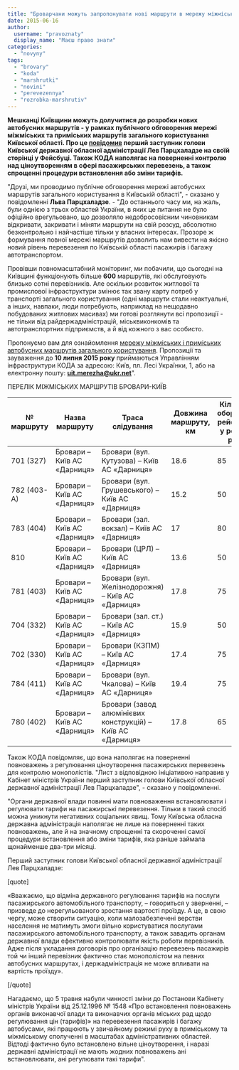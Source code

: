 ```yaml
---
title: "Броварчани можуть запропонувати нові маршрути в мережу міжміських перевезень Київської області"
date: 2015-06-16
author: 
  username: "pravoznaty"
  display_name: "Маєш право знати"
categories: 
  - "novyny"
tags: 
  - "brovary"
  - "koda"
  - "marshrutki"
  - "novini"
  - "perevezennya"
  - "rozrobka-marshrutiv"
---
```


**Мешканці Київщини можуть долучитися до розробки нових автобусних маршрутів - у рамках публічного обговорення мережі міжміських та приміських маршрутів загального користування Київської області. Про це [повідомив](https://www.facebook.com/lev.partskhaladze/photos/a.162260117261772.1073741833.160945070726610/456547364499711/?ENGINE=1&fref=nf) перший заступник голови Київської державної обласної адміністрації Лев Парцхаладзе на своїй сторінці у Фейсбуці. Також КОДА наполягає на поверненні контролю над ціноутворенням в сфері пасажирських перевезень, а також спрощенні процедури встановлення або зміни тарифів.**

"Друзі, ми проводимо публічне обговорення мережі автобусних маршрутів загального користування в Київській області", - сказано у повідомленні **Льва Парцхаладзе**. - "До останнього часу ми, на жаль, були однією з трьох областей України, в яких це питання не було офіційно врегульовано, що дозволяло недобросовісним чиновникам відкривати, закривати і міняти маршрути на свій розсуд, абсолютно безконтрольно і найчастіше тільки у власних інтересах. Прозоре ж формування повної мережі маршрутів дозволить нам вивести на якісно новий рівень перевезення по Київській області пасажирів і багажу автотранспортом.

Провівши повномасштабний моніторинг, ми побачили, що сьогодні на Київщині функціонують більше **600** маршрутів, які обслуговують близько сотні перевізників. Але оскільки розвиток житлової та промислової інфраструктури змінює так звану карту потреб у транспорті загального користування (одні маршрути стали неактуальні, а інших, навпаки, люди потребують, наприклад на нещодавно побудованих житлових масивах) ми готові розглянути всі пропозиції - не тільки від райдержадміністрацій, міськвиконкомів та автотранспортних підприємств, а й від кожного з вас особисто.

Пропонуємо вам для ознайомлення [мережу міжміських і приміських автобусних маршрутів загального користування](http://bit.ly/1IFgu6c). Пропозиції та зауваження до **10 липня 2015 року** приймаються Управлінням інфраструктури КОДА за адресою: Київ, пл. Лесі Українки, 1, або на електронну пошту: **uit.merezha@ukr.net**".

ПЕРЕЛІК МІЖМІСЬКИХ МАРШРУТІВ БРОВАРИ-КИЇВ

| № маршруту | Назва маршруту | Траса слідування | Довжина маршруту, км | Кількість оборотних рейсів, од. у режимі руху |
| --- | --- | --- | --- | --- |
| 701 (327) | Бровари – Київ АС «Дарниця» | Бровари (вул. Кутузова) – Київ АС «Дарниця» | 18.6 | 85 |
| 782 (403-А) | Бровари – Київ АС «Дарниця» | Бровари (вул. Грушевського) – Київ АС «Дарниця» | 15.2 | 50 |
| 783 (404) | Бровари – Київ АС «Дарниця» | Бровари (зал. вокзал) – Київ АС «Дарниця» | 17 | 80 |
| 810 | Бровари – Київ АС «Дарниця» | Бровари (ЦРЛ) – Київ АС «Дарниця» | 13.6 | 50 |
| 781 (403) | Бровари – Київ АС «Дарниця» | Бровари (вул. Желізнодорожня) – Київ АС «Дарниця» | 17.8 | 75 |
| 704 (332) | Бровари – Київ АС «Дарниця» | Бровари (зал. ст.) – Київ АС «Дарниця» | 15.9 | 50 |
| 702 (330) | Бровари – Київ АС «Дарниця» | Бровари (КЗПМ) – Київ АС «Дарниця» | 17.4 | 75 |
| 784 (411) | Бровари – Київ АС «Дарниця» | Бровари (вул. Чкалова) – Київ АС «Дарниця» | 19.4 | 75 |
| 780 (402) | Бровари – Київ АС «Дарниця» | Бровари (завод алюмінієвих конструкцій) – Київ АС «Дарниця» | 17.8 | 65 |

Також КОДА повідомляє, що вона наполягає на поверненні повноважень з регулювання ціноутворення пасажирських перевезень для контролю монополістів. "Лист з відповідною ініціативою направив у Кабінет міністрів України перший заступник голови Київської обласної державної адміністрації Лев Парцхаладзе", - сказано у повідомленні.

"Органи державної влади повинні мати повноваження встановлювати і регулювати тарифи на пасажирські перевезення. Тільки в такий спосіб можна уникнути негативних соціальних явищ. Тому Київська обласна державна адміністрація наполягає не лише на поверненні таких повноважень, але й на значному спрощенні та скороченні самої процедури встановлення або зміни тарифів, яка раніше займала щонайменше два-три місяці.

Перший заступник голови Київської обласної державної адміністрації Лев Парцхаладзе:

\[quote\]

«Вважаємо, що відміна державного регулювання тарифів на послуги пасажирського автомобільного транспорту, – говориться у зверненні, – призведе до нерегульованого зростання вартості проїзду. А це, в свою чергу, може створити ситуацію, коли малозабезпечені верстви населення не матимуть змоги вільно користуватися послугами пасажирського автомобільного транспорту, а також завадить органам державної влади ефективно контролювати якість роботи перевізників. Адже після укладання договорів про організацію перевезень пасажирів той чи інший перевізник фактично стає монополістом на певних автобусних маршрутах, і держадміністрація не може впливати на вартість проїзду».

\[/quote\]

Нагадаємо, що 5 травня набули чинності зміни до Постанови Кабінету міністрів України від 25.12.1996 № 1548 «Про встановлення повноважень органів виконавчої влади та виконавчих органів міських рад щодо регулювання цін (тарифів)» на перевезення пасажирів і багажу автобусами, які працюють у звичайному режимі руху в приміському та міжміському сполученні в масштабах адміністративних областей. Відтоді фактично було встановлено вільне ціноутворення, і наразі державні адміністрації не мають жодних повноважень ані встановлювати, ані регулювати такі тарифи".

